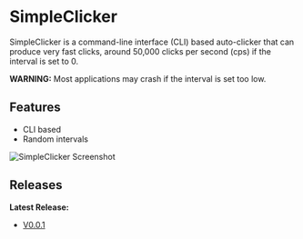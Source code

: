 # SimpleClicker

SimpleClicker is a command-line interface (CLI) based auto-clicker that can produce very fast clicks, around 50,000 clicks per second (cps) if the interval is set to 0.

**WARNING:** Most applications may crash if the interval is set too low.

## Features

- CLI based
- Random intervals

![SimpleClicker Screenshot](https://github.com/MelloJello6446/SimpleClicker/assets/110226006/e01a9880-487d-42fd-90c6-ff1e45c24fe4)

## Releases

**Latest Release:**  
- [V0.0.1](https://github.com/MelloJello6446/SimpleClicker/releases/tag/V0.0.1)
